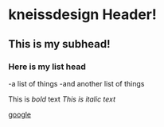 # kneissdesign Header!
## This is my subhead!

### Here is my list head
-a list of things
-and another list of things

This is *bold* text
_This is italic text_


[google](google.com)
